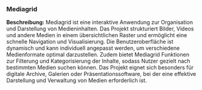 ### Mediagrid

**Beschreibung:** Mediagrid ist eine interaktive Anwendung zur Organisation und Darstellung von Medieninhalten. Das Projekt strukturiert Bilder, Videos und andere Medien in einem übersichtlichen Raster und ermöglicht eine schnelle Navigation und Visualisierung. Die Benutzeroberfläche ist dynamisch und kann individuell angepasst werden, um verschiedene Medienformate optimal darzustellen. Zudem bietet Mediagrid Funktionen zur Filterung und Kategorisierung der Inhalte, sodass Nutzer gezielt nach bestimmten Medien suchen können. Das Projekt eignet sich besonders für digitale Archive, Galerien oder Präsentationssoftware, bei der eine effektive Darstellung und Verwaltung von Medien erforderlich ist.
